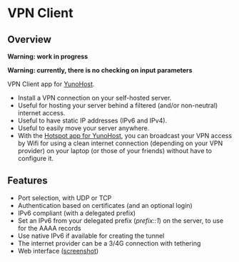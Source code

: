 # VPN Client
## Overview

**Warning: work in progress**

**Warning: currently, there is no checking on input parameters**

VPN Client app for [YunoHost](http://yunohost.org/).

* Install a VPN connection on your self-hosted server.
* Useful for hosting your server behind a filtered (and/or non-neutral) internet access.
* Useful to have static IP addresses (IPv6 and IPv4).
* Useful to easily move your server anywhere.
* With the [Hotspot app for YunoHost](https://github.com/jvaubourg/hotspot_ynh), you can broadcast your VPN access by Wifi for using a clean internet connection (depending on your VPN provider) on your laptop (or those of your friends) without have to configure it.

## Features

* Port selection, with UDP or TCP
* Authentication based on certificates (and an optional login)
* IPv6 compliant (with a delegated prefix)
* Set an IPv6 from your delegated prefix (*prefix::1*) on the server, to use for the AAAA records
* Use native IPv6 if available for creating the tunnel
* The internet provider can be a 3/4G connection with tethering
* Web interface ([screenshot](https://raw.githubusercontent.com/jvaubourg/vpnclient_ynh/master/screenshot.png))
